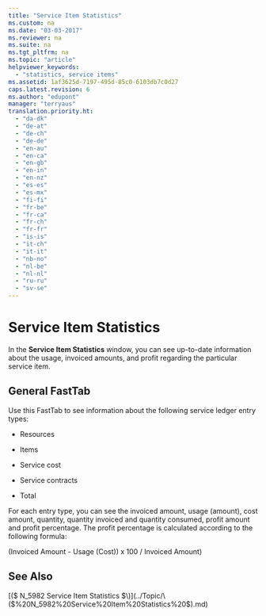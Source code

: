 ```yaml
---
title: "Service Item Statistics"
ms.custom: na
ms.date: "03-03-2017"
ms.reviewer: na
ms.suite: na
ms.tgt_pltfrm: na
ms.topic: "article"
helpviewer_keywords: 
  - "statistics, service items"
ms.assetid: 1af3625d-7197-495d-85c0-6103db7c0d27
caps.latest.revision: 6
ms.author: "edupont"
manager: "terryaus"
translation.priority.ht: 
  - "da-dk"
  - "de-at"
  - "de-ch"
  - "de-de"
  - "en-au"
  - "en-ca"
  - "en-gb"
  - "en-in"
  - "en-nz"
  - "es-es"
  - "es-mx"
  - "fi-fi"
  - "fr-be"
  - "fr-ca"
  - "fr-ch"
  - "fr-fr"
  - "is-is"
  - "it-ch"
  - "it-it"
  - "nb-no"
  - "nl-be"
  - "nl-nl"
  - "ru-ru"
  - "sv-se"
---
```

# Service Item Statistics
In the **Service Item Statistics** window, you can see up\-to\-date information about the usage, invoiced amounts, and profit regarding the particular service item.  
  
## General FastTab  
 Use this FastTab to see information about the following service ledger entry types:  
  
-   Resources  
  
-   Items  
  
-   Service cost  
  
-   Service contracts  
  
-   Total  
  
 For each entry type, you can see the invoiced amount, usage \(amount\), cost amount, quantity, quantity invoiced and quantity consumed, profit amount and profit percentage. The profit percentage is calculated according to the following formula:  
  
 \(Invoiced Amount \- Usage \(Cost\)\) x 100 \/ Invoiced Amount\)  
  
## See Also  
 [\($ N\_5982 Service Item Statistics $\)](../Topic/\($%20N_5982%20Service%20Item%20Statistics%20$\).md)